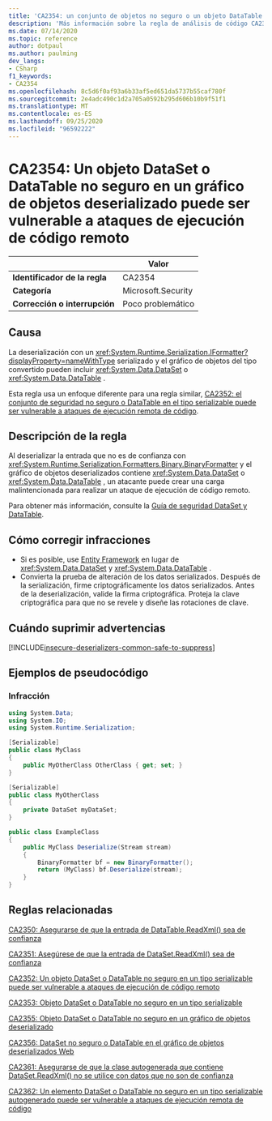 ```yaml
---
title: 'CA2354: un conjunto de objetos no seguro o un objeto DataTable en el gráfico de objetos deserializados pueden ser vulnerables a ataques de ejecución de código remoto (análisis de código)'
description: 'Más información sobre la regla de análisis de código CA2354: el conjunto de objetos no seguro o DataTable en el gráfico de objetos deserializados puede ser vulnerable a ataques de ejecución remota de código'
ms.date: 07/14/2020
ms.topic: reference
author: dotpaul
ms.author: paulming
dev_langs:
- CSharp
f1_keywords:
- CA2354
ms.openlocfilehash: 8c5d6f0af93a6b33af5ed651da5737b55caf780f
ms.sourcegitcommit: 2e4adc490c1d2a705a0592b295d606b10b9f51f1
ms.translationtype: MT
ms.contentlocale: es-ES
ms.lasthandoff: 09/25/2020
ms.locfileid: "96592222"
---
```

# <a name="ca2354-unsafe-dataset-or-datatable-in-deserialized-object-graph-can-be-vulnerable-to-remote-code-execution-attack"></a>CA2354: Un objeto DataSet o DataTable no seguro en un gráfico de objetos deserializado puede ser vulnerable a ataques de ejecución de código remoto

| | Valor |
|-|-|
| **Identificador de la regla** |CA2354|
| **Categoría** |Microsoft.Security|
| **Corrección o interrupción** |Poco problemático|

## <a name="cause"></a>Causa

La deserialización con un <xref:System.Runtime.Serialization.IFormatter?displayProperty=nameWithType> serializado y el gráfico de objetos del tipo convertido pueden incluir <xref:System.Data.DataSet> o <xref:System.Data.DataTable> .

Esta regla usa un enfoque diferente para una regla similar, [CA2352: el conjunto de seguridad no seguro o DataTable en el tipo serializable puede ser vulnerable a ataques de ejecución remota de código](ca2352.md).

## <a name="rule-description"></a>Descripción de la regla

Al deserializar la entrada que no es de confianza con <xref:System.Runtime.Serialization.Formatters.Binary.BinaryFormatter> y el gráfico de objetos deserializados contiene <xref:System.Data.DataSet> o <xref:System.Data.DataTable> , un atacante puede crear una carga malintencionada para realizar un ataque de ejecución de código remoto.

Para obtener más información, consulte la [Guía de seguridad DataSet y DataTable](https://go.microsoft.com/fwlink/?linkid=2132227).

## <a name="how-to-fix-violations"></a>Cómo corregir infracciones

- Si es posible, use [Entity Framework](/ef/) en lugar de <xref:System.Data.DataSet> y <xref:System.Data.DataTable> .
- Convierta la prueba de alteración de los datos serializados. Después de la serialización, firme criptográficamente los datos serializados. Antes de la deserialización, valide la firma criptográfica. Proteja la clave criptográfica para que no se revele y diseñe las rotaciones de clave.

## <a name="when-to-suppress-warnings"></a>Cuándo suprimir advertencias

[!INCLUDE[insecure-deserializers-common-safe-to-suppress](~/includes/code-analysis/insecure-deserializers-common-safe-to-suppress.md)]

## <a name="pseudo-code-examples"></a>Ejemplos de pseudocódigo

### <a name="violation"></a>Infracción

```csharp
using System.Data;
using System.IO;
using System.Runtime.Serialization;

[Serializable]
public class MyClass
{
    public MyOtherClass OtherClass { get; set; }
}

[Serializable]
public class MyOtherClass
{
    private DataSet myDataSet;
}

public class ExampleClass
{
    public MyClass Deserialize(Stream stream)
    {
        BinaryFormatter bf = new BinaryFormatter();
        return (MyClass) bf.Deserialize(stream);
    }
}
```

## <a name="related-rules"></a>Reglas relacionadas

[CA2350: Asegurarse de que la entrada de DataTable.ReadXml() sea de confianza](ca2350.md)

[CA2351: Asegúrese de que la entrada de DataSet.ReadXml() sea de confianza](ca2351.md)

[CA2352: Un objeto DataSet o DataTable no seguro en un tipo serializable puede ser vulnerable a ataques de ejecución de código remoto](ca2352.md)

[CA2353: Objeto DataSet o DataTable no seguro en un tipo serializable](ca2353.md)

[CA2355: Objeto DataSet o DataTable no seguro en un gráfico de objetos deserializado](ca2355.md)

[CA2356: DataSet no seguro o DataTable en el gráfico de objetos deserializados Web](ca2356.md)

[CA2361: Asegurarse de que la clase autogenerada que contiene DataSet.ReadXml() no se utilice con datos que no son de confianza](ca2361.md)

[CA2362: Un elemento DataSet o DataTable no seguro en un tipo serializable autogenerado puede ser vulnerable a ataques de ejecución remota de código](ca2362.md)

